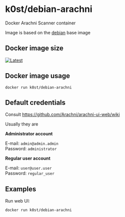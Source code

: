 # k0st/debian-arachni

Docker Arachni Scanner container

Image is based on the [debian](https://registry.hub.docker.com/u/debian/) base image

## Docker image size

[![Latest](https://badge.imagelayers.io/k0st/debian-arachni.svg)](https://imagelayers.io/?images=k0st/debian-arachni:latest 'latest')

## Docker image usage

```
docker run k0st/debian-arachni 
```

## Default credentials

Consult https://github.com/Arachni/arachni-ui-web/wiki

Usually they are

**Administrator account**

E-mail: `admin@admin.admin`<br/>
Password: `administrator`

**Regular user account**

E-mail: `user@user.user`<br/>
Password: `regular_user`

## Examples

Run web UI:

```
docker run k0st/debian-arachni
```




